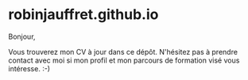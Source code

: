 
# robinjauffret.github.io

Bonjour,

Vous trouverez mon CV à jour dans ce dépôt. N'hésitez pas à prendre contact avec moi si mon profil et mon parcours de formation visé vous intéresse. :-)


